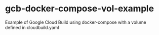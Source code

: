 # gcb-docker-compose-vol-example
Example of Google Cloud Build using docker-compose with a volume defined in cloudbuild.yaml
